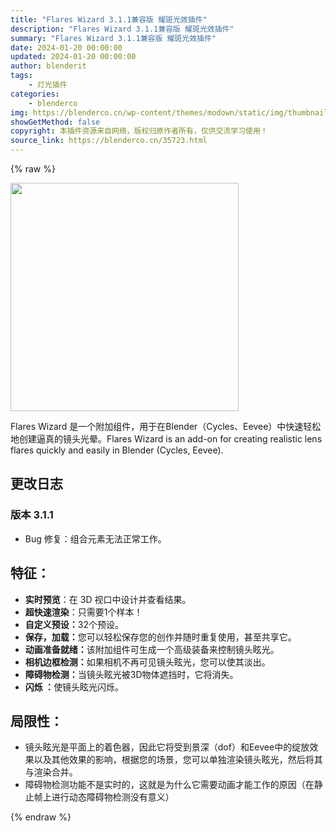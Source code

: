 ```yaml
---
title: "Flares Wizard 3.1.1兼容版 耀斑光效插件"
description: "Flares Wizard 3.1.1兼容版 耀斑光效插件"
summary: "Flares Wizard 3.1.1兼容版 耀斑光效插件"
date: 2024-01-20 00:00:00
updated: 2024-01-20 00:00:00
author: blenderit
tags: 
    - 灯光插件
categories:
    - blenderco
img: https://blenderco.cn/wp-content/themes/modown/static/img/thumbnail.png
showGetMethod: false
copyright: 本插件资源来自网络，版权归原作者所有，仅供交流学习使用！
source_link: https://blenderco.cn/35723.html
---
```


{% raw %}
<p><img loading="lazy" class="aligncenter" src="https://preview.cloud.189.cn/image/imageAction?param=BB8137E6046080B4040C7151FA66A03262C5F7FC6CA4482A0C3A0B4181EE0C19FEF24B6FBF9098708EC6EDCC0707FC3AD8CEEDC84CF21154882760461FE4DE35A825FFCDB79062B2CD7777ADF52E6BCA86384019CF6E51CD981566BA03C62CB92E6FB6D88944FFD8426C084EFAEBD339C60678A4" width="365" height="365"></p><p>Flares Wizard 是一个附加组件，用于在Blender（Cycles、Eevee）中快速轻松地创建逼真的镜头光晕。Flares Wizard is an add-on for creating realistic lens flares quickly and easily in Blender (Cycles, Eevee).</p><h2>更改日志</h2><h3>版本 3.1.1</h3><ul>
<li>Bug 修复：组合元素无法正常工作。</li>
</ul><h2>特征：</h2><ul>
<li><strong>实时预览</strong>：在 3D 视口中设计并查看结果。</li>
<li><strong>超快速渲染</strong>：只需要1个样本！</li>
<li><strong>自定义预设：</strong>32个预设。</li>
<li><strong>保存，加载：</strong>您可以轻松保存您的创作并随时重复使用，甚至共享它。</li>
<li><strong>动画准备就绪：</strong>该附加组件可生成一个高级装备来控制镜头眩光。</li>
<li><strong>相机边框检测：</strong>如果相机不再可见镜头眩光，您可以使其淡出。</li>
<li><strong>障碍物检测：</strong>当镜头眩光被3D物体遮挡时，它将消失。</li>
<li><strong>闪烁 ：</strong>使镜头眩光闪烁。</li>
</ul><h2>局限性：</h2><ul>
<li>镜头眩光是平面上的着色器，因此它将受到景深（dof）和Eevee中的绽放效果以及其他效果的影响，根据您的场景，您可以单独渲染镜头眩光，然后将其与渲染合并。</li>
<li>障碍物检测功能不是实时的，这就是为什么它需要动画才能工作的原因（在静止帧上进行动态障碍物检测没有意义）</li>
</ul>
<div style="display: none">blenderco</div>
{% endraw %}